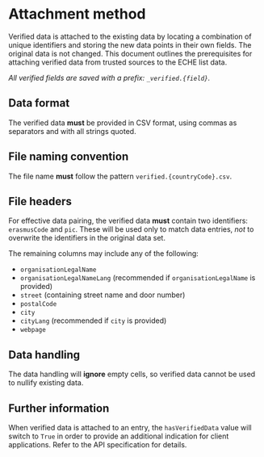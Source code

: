 # Attachment method

Verified data is attached to the existing data by locating a combination of unique identifiers and storing the new data points in their own fields. The original data is not changed. This document outlines the prerequisites for attaching verified data from trusted sources to the ECHE list data.

_All verified fields are saved with a prefix: `_verified.{field}`._

## Data format

The verified data **must** be provided in CSV format, using commas as separators and with all strings quoted.

## File naming convention

The file name **must** follow the pattern `verified.{countryCode}.csv`.

## File headers

For effective data pairing, the verified data **must** contain two identifiers: `erasmusCode` and `pic`. These will be used only to match data entries, _not_ to overwrite the identifiers in the original data set.

The remaining columns may include any of the following:

- `organisationLegalName`
- `organisationLegalNameLang` (recommended if `organisationLegalName` is provided)
- `street` (containing street name and door number)
- `postalCode`
- `city`
- `cityLang` (recommended if `city` is provided)
- `webpage`

## Data handling

The data handling will **ignore** empty cells, so verified data cannot be used to nullify existing data.

## Further information

When verified data is attached to an entry, the `hasVerifiedData` value will switch to `True` in order to provide an additional indication for client applications. Refer to the API specification for details.
